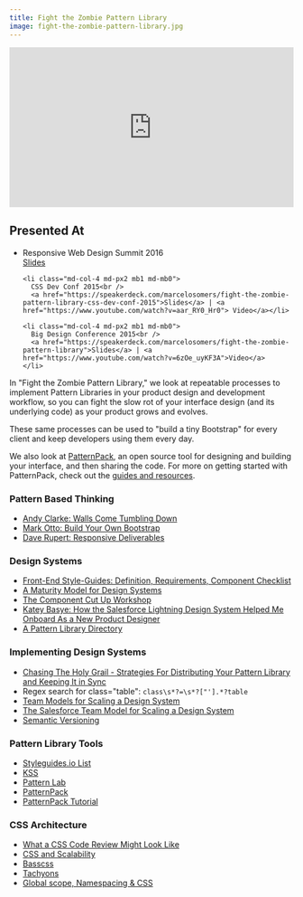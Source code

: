 ```yaml
---
title: Fight the Zombie Pattern Library
image: fight-the-zombie-pattern-library.jpg
---
```


<div class="flex flex-column md-flex-row mt2 talk-embed">
  <div class="col-12 md-col-6 md-px2">
    <script async class="speakerdeck-embed" data-id="1f957e89563b440d96c16986507b790f" data-ratio="1.33333333333333" src="//speakerdeck.com/assets/embed.js"></script>
  </div>
  <div class="col-12 md-col-6 md-px2">
    <style>.embed-container { position: relative; padding-bottom: 56.25%; height: 0; overflow: hidden; max-width: 100%; } .embed-container iframe, .embed-container object, .embed-container embed { position: absolute; top: 0; left: 0; width: 100%; height: 100%; }</style><div class='embed-container'><iframe src='https://www.youtube.com/embed/aar_RY0_Hr0' frameborder='0' allowfullscreen></iframe></div>
  </div>
</div>
<div>
  <h2 class="mt0 sans-serif h2">Presented At</h2>
  <ul class="list-reset flex flex-column md-flex-row md-mxn2">
    <li class="md-col-4 md-px2 mb1 md-mb0">
      Responsive Web Design Summit 2016<br />
      <a href="https://speakerdeck.com/marcelosomers/fight-the-zombie-pattern-library-rwd-summit-2016">Slides</a></li>

    <li class="md-col-4 md-px2 mb1 md-mb0">
      CSS Dev Conf 2015<br />
      <a href="https://speakerdeck.com/marcelosomers/fight-the-zombie-pattern-library-css-dev-conf-2015">Slides</a> | <a href="https://www.youtube.com/watch?v=aar_RY0_Hr0"> Video</a></li>

    <li class="md-col-4 md-px2 mb1 md-mb0">
      Big Design Conference 2015<br />
      <a href="https://speakerdeck.com/marcelosomers/fight-the-zombie-pattern-library">Slides</a> | <a href="https://www.youtube.com/watch?v=6zOe_uyKF3A">Video</a>
    </li>
  </ul>
</div>

In "Fight the Zombie Pattern Library," we look at repeatable processes to implement Pattern Libraries in your product design and development workflow, so you can fight the slow rot of your interface design (and its underlying code) as your product grows and evolves.

These same processes can be used to "build a tiny Bootstrap" for every client and keep developers using them every day.

We also look at [PatternPack](http://patternpack.org/), an open source tool for designing and building your interface, and then sharing the code. For more on getting started with PatternPack, check out the [guides and resources](https://github.com/patternpack/patternpack/blob/master/docs/docs.md).

### Pattern Based Thinking
- [Andy Clarke: Walls Come Tumbling Down](https://stuffandnonsense.co.uk/blog/about/walls_come_tumbling_down_presentation_slides_and_transcript/)
- [Mark Otto: Build Your Own Bootstrap](https://speakerdeck.com/mdo/build-your-own-bootstrap)
- [Dave Rupert: Responsive Deliverables](http://daverupert.com/2013/04/responsive-deliverables/)

### Design Systems
- [Front-End Style-Guides: Definition, Requirements, Component Checklist](https://www.nngroup.com/articles/front-end-style-guides/)
- [A Maturity Model for Design Systems](/writing/a-maturity-model-for-design-systems/)
- [The Component Cut Up Workshop](https://medium.com/eightshapes-llc/the-component-cut-up-workshop-1378ae110517#.c887jlrum)
- [Katey Basye: How the Salesforce Lightning Design System Helped Me Onboard As a New Product Designer](https://medium.com/salesforce-ux/how-the-salesforce-design-system-helped-me-onboard-as-a-new-product-designer-92b7d5f42237#.t7e1lp716)
- [A Pattern Library Directory](http://patternlibrari.es/)

### Implementing Design Systems
- [Chasing The Holy Grail - Strategies For Distributing Your Pattern Library and Keeping It in Sync](/writing/chasing-the-holy-grail/)
- Regex search for class="table": `class\s*?=\s*?["'].*?table`
- [Team Models for Scaling a Design System](https://medium.com/eightshapes-llc/team-models-for-scaling-a-design-system)
- [The Salesforce Team Model for Scaling a Design System](https://medium.com/salesforce-ux/the-salesforce-team-model-for-scaling-a-design-system-d89c2a2d404b#.ubdfevj9h)
- [Semantic Versioning](http://semver.org/)

### Pattern Library Tools
- [Styleguides.io List](http://styleguides.io/tools.html)
- [KSS](http://warpspire.com/kss/)
- [Pattern Lab](http://patternlab.io/)
- [PatternPack](http://patternpack.org/)
- [PatternPack Tutorial](https://github.com/patternpack/patternpack/blob/master/docs/tutorial.md)

### CSS Architecture
- [What a CSS Code Review Might Look Like](https://css-tricks.com/what-a-css-code-review-might-look-like/)
- [CSS and Scalability](http://mrmrs.io/writing/2016/03/24/scalable-css/)
- [Basscss](http://www.basscss.com/)
- [Tachyons](http://tachyons.io/)
- [Global scope, Namespacing & CSS](https://medium.com/@ahmedelgabri/global-scope-namespacing-css-681bda44c43e#.5i17q1gwv)
